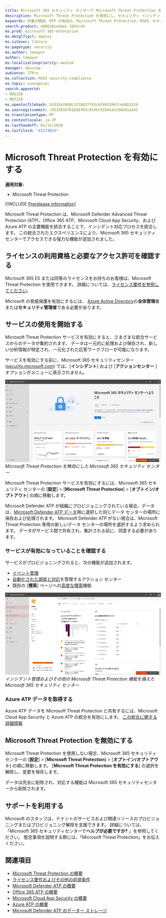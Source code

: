```yaml
---
title: Microsoft 365 セキュリティ センターで Microsoft Threat Protection を有効にする
description: Microsoft Threat Protection を有効にし、セキュリティ インシデントと応答の統合を開始する方法について説明します。
keywords: 作業の開始、MTP の有効化、Microsoft Threat Protection、M365、セキュリティ、データの場所、必要なアクセス許可、ライセンスの資格を取得します。
search.product: eADQiWindows 10XVcnh
ms.prod: microsoft-365-enterprise
ms.mktglfcycl: deploy
ms.sitesec: library
ms.pagetype: security
ms.author: lomayor
author: lomayor
ms.localizationpriority: medium
manager: dansimp
audience: ITPro
ms.collection: M365-security-compliance
ms.topic: conceptual
search.appverid:
- MOE150
- MET150
ms.openlocfilehash: b1832e2080c3178837f43cbfd45366fc4d48322d
ms.sourcegitcommit: c9332016f61b26f63c9145c9169ea5330e91a243
ms.translationtype: MT
ms.contentlocale: ja-JP
ms.lasthandoff: 01/15/2020
ms.locfileid: "41173823"
---
```

# <a name="turn-on-microsoft-threat-protection"></a>Microsoft Threat Protection を有効にする

**適用対象:**
- Microsoft Threat Protection

[!INCLUDE [Prerelease information](../includes/prerelease.md)]

Microsoft Threat Protection は、Microsoft Defender Advanced Threat Protection (ATP)、Office 365 ATP、Microsoft Cloud App Security、および Azure ATP の主要機能を統合することで、インシデント対応プロセスを統合します。 この統合されたエクスペリエンスにより、Microsoft 365 セキュリティ センターでアクセスできる強力な機能が追加されました。

## <a name="check-license-eligibility-and-required-permissions"></a>ライセンスの利用資格と必要なアクセス許可を確認する
Microsoft 365 E5 または同等のライセンスをお持ちのお客様は、Microsoft Threat Protection を使用できます。 詳細については、[ライセンス要件を参照してください](prerequisites.md#licensing-requirements)。

 Microsoft の脅威保護を有効にするには、 [Azure Active Directory](https://docs.microsoft.com/azure/active-directory/users-groups-roles/directory-assign-admin-roles#available-roles)の**全体管理**者または**セキュリティ管理者**である必要があります。

## <a name="start-using-the-service"></a>サービスの使用を開始する
Microsoft Threat Protection サービスを有効にすると、さまざまな統合サービスからのデータが集約されます。 データは一元的に処理および保存され、新しい分析情報が特定され、一元化された応答ワークフローが可能になります。

サービスを有効にする前に、Microsoft 365 セキュリティセンター ([security.microsoft.com](https://security.microsoft.com)) では、[**インシデント**] および [**アクションセンター** ] オプションがメニューに表示されません。

![Microsoft Threat Protection 機能を使用しない Microsoft 365 セキュリティ センター メニューの画像](../images/mtp-off.png)
*Microsoft Threat Protection を無効にした Microsoft 365 セキュリティ センター*

Microsoft Threat Protection サービスを有効にするには、Microsoft 365 セキュリティ センターの [**設定**]  >  [**Microsoft Threat Protection**]  >  [**オプトイン/オプトアウト**] の順に移動します。

Microsoft Defender ATP が組織にプロビジョニングされている場合、データは、[Microsoft Defender ATP データ](https://docs.microsoft.com/windows/security/threat-protection/microsoft-defender-atp/data-storage-privacy)用に選択した同じデータ センターの場所に保存および処理されます。 Microsoft Defender ATP がない場合は、Microsoft Threat Protection 専用の新しいデータ センターの場所を選択するよう求められます。 データがサービス間で共有され、集計される前に、同意する必要があります。

### <a name="confirm-that-the-service-is-on"></a>サービスが有効になっていることを確認する
サービスがプロビジョニングされると、次の機能が追加されます。

- [イベント管理](incidents-overview.md)
- [自動化された調査と対応](mtp-autoir.md)を管理するアクション センター
- 既存の [**捜索**] ページへの[高度な捜索](advanced-hunting-overview.md)機能

![Microsoft Threat Protection 機能を使用する Microsoft 365 セキュリティ センター メニューの画像](../images/mtp-on.png)
*インシデント管理およびその他の Microsoft Threat Protection 機能を備えた Microsoft 365 セキュリティ センター*

### <a name="getting-azure-atp-data"></a>Azure ATP データを取得する
Azure ATP データを Microsoft Threat Protection と共有するには、Microsoft Cloud App Security と Azure ATP の統合を有効にします。 [この統合に関する詳細情報](https://docs.microsoft.com/cloud-app-security/aatp-integration)


## <a name="turn-off-microsoft-threat-protection"></a>Microsoft Threat Protection を無効にする
Microsoft Threat Protection を使用しない場合、Microsoft 365 セキュリティ センターの [**設定**]  >  [**Microsoft Threat Protection**]  >  [**オプトイン/オプトアウト**] の順に移動します。 [**Microsoft Threat Protection を有効にする**] の選択を解除し、変更を保存します。

データは完全に削除され、対応する機能は Microsoft 365 セキュリティセンターから削除されます。

## <a name="get-assistance"></a>サポートを利用する

Microsoft のスタッフは、テナントのサービスおよび関連リソースのプロビジョニングまたはプロビジョニング解除を支援できます。 詳細については、「Microsoft 365 セキュリティセンターで**ヘルプが必要ですか?** 」を参照してください。 懸念事項を説明する際には、「Microsoft Threat Protection」をお伝えください。

## <a name="related-topics"></a>関連項目

- [Microsoft Threat Protection の概要](microsoft-threat-protection.md)
- [ライセンス要件およびその他の前提条件](prerequisites.md)
- [Microsoft Defender ATP の概要](https://docs.microsoft.com/windows/security/threat-protection/microsoft-defender-atp/microsoft-defender-advanced-threat-protection)
- [Office 365 ATP の概要](../office-365-security/office-365-atp.md)
- [Microsoft Cloud App Security の概要](https://docs.microsoft.com/cloud-app-security/what-is-cloud-app-security)
- [Azure ATP の概要](https://docs.microsoft.com/azure-advanced-threat-protection/what-is-atp)
- [Microsoft Defender ATP のデーター ストレージ](https://docs.microsoft.com/windows/security/threat-protection/microsoft-defender-atp/data-storage-privacy)
